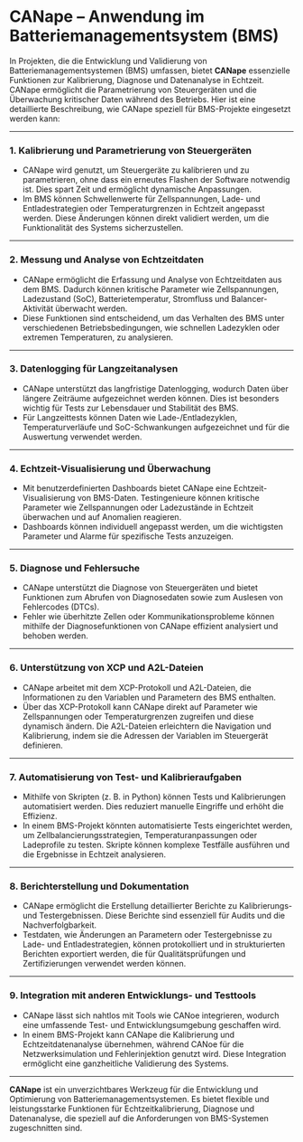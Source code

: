 # CANape – Anwendung im Batteriemanagementsystem (BMS)

In Projekten, die die Entwicklung und Validierung von Batteriemanagementsystemen (BMS) umfassen, bietet **CANape** essenzielle Funktionen zur Kalibrierung, Diagnose und Datenanalyse in Echtzeit. CANape ermöglicht die Parametrierung von Steuergeräten und die Überwachung kritischer Daten während des Betriebs. Hier ist eine detaillierte Beschreibung, wie CANape speziell für BMS-Projekte eingesetzt werden kann:

---

### 1. **Kalibrierung und Parametrierung von Steuergeräten**
   - CANape wird genutzt, um Steuergeräte zu kalibrieren und zu parametrieren, ohne dass ein erneutes Flashen der Software notwendig ist. Dies spart Zeit und ermöglicht dynamische Anpassungen.
   - Im BMS können Schwellenwerte für Zellspannungen, Lade- und Entladestrategien oder Temperaturgrenzen in Echtzeit angepasst werden. Diese Änderungen können direkt validiert werden, um die Funktionalität des Systems sicherzustellen.

---

### 2. **Messung und Analyse von Echtzeitdaten**
   - CANape ermöglicht die Erfassung und Analyse von Echtzeitdaten aus dem BMS. Dadurch können kritische Parameter wie Zellspannungen, Ladezustand (SoC), Batterietemperatur, Stromfluss und Balancer-Aktivität überwacht werden.
   - Diese Funktionen sind entscheidend, um das Verhalten des BMS unter verschiedenen Betriebsbedingungen, wie schnellen Ladezyklen oder extremen Temperaturen, zu analysieren.

---

### 3. **Datenlogging für Langzeitanalysen**
   - CANape unterstützt das langfristige Datenlogging, wodurch Daten über längere Zeiträume aufgezeichnet werden können. Dies ist besonders wichtig für Tests zur Lebensdauer und Stabilität des BMS.
   - Für Langzeittests können Daten wie Lade-/Entladezyklen, Temperaturverläufe und SoC-Schwankungen aufgezeichnet und für die Auswertung verwendet werden.

---

### 4. **Echtzeit-Visualisierung und Überwachung**
   - Mit benutzerdefinierten Dashboards bietet CANape eine Echtzeit-Visualisierung von BMS-Daten. Testingenieure können kritische Parameter wie Zellspannungen oder Ladezustände in Echtzeit überwachen und auf Anomalien reagieren.
   - Dashboards können individuell angepasst werden, um die wichtigsten Parameter und Alarme für spezifische Tests anzuzeigen.

---

### 5. **Diagnose und Fehlersuche**
   - CANape unterstützt die Diagnose von Steuergeräten und bietet Funktionen zum Abrufen von Diagnosedaten sowie zum Auslesen von Fehlercodes (DTCs).
   - Fehler wie überhitzte Zellen oder Kommunikationsprobleme können mithilfe der Diagnosefunktionen von CANape effizient analysiert und behoben werden.

---

### 6. **Unterstützung von XCP und A2L-Dateien**
   - CANape arbeitet mit dem XCP-Protokoll und A2L-Dateien, die Informationen zu den Variablen und Parametern des BMS enthalten.
   - Über das XCP-Protokoll kann CANape direkt auf Parameter wie Zellspannungen oder Temperaturgrenzen zugreifen und diese dynamisch ändern. Die A2L-Dateien erleichtern die Navigation und Kalibrierung, indem sie die Adressen der Variablen im Steuergerät definieren.

---

### 7. **Automatisierung von Test- und Kalibrieraufgaben**
   - Mithilfe von Skripten (z. B. in Python) können Tests und Kalibrierungen automatisiert werden. Dies reduziert manuelle Eingriffe und erhöht die Effizienz.
   - In einem BMS-Projekt könnten automatisierte Tests eingerichtet werden, um Zellbalancierungsstrategien, Temperaturanpassungen oder Ladeprofile zu testen. Skripte können komplexe Testfälle ausführen und die Ergebnisse in Echtzeit analysieren.

---

### 8. **Berichterstellung und Dokumentation**
   - CANape ermöglicht die Erstellung detaillierter Berichte zu Kalibrierungs- und Testergebnissen. Diese Berichte sind essenziell für Audits und die Nachverfolgbarkeit.
   - Testdaten, wie Änderungen an Parametern oder Testergebnisse zu Lade- und Entladestrategien, können protokolliert und in strukturierten Berichten exportiert werden, die für Qualitätsprüfungen und Zertifizierungen verwendet werden können.

---

### 9. **Integration mit anderen Entwicklungs- und Testtools**
   - CANape lässt sich nahtlos mit Tools wie CANoe integrieren, wodurch eine umfassende Test- und Entwicklungsumgebung geschaffen wird.
   - In einem BMS-Projekt kann CANape die Kalibrierung und Echtzeitdatenanalyse übernehmen, während CANoe für die Netzwerksimulation und Fehlerinjektion genutzt wird. Diese Integration ermöglicht eine ganzheitliche Validierung des Systems.

---

**CANape** ist ein unverzichtbares Werkzeug für die Entwicklung und Optimierung von Batteriemanagementsystemen. Es bietet flexible und leistungsstarke Funktionen für Echtzeitkalibrierung, Diagnose und Datenanalyse, die speziell auf die Anforderungen von BMS-Systemen zugeschnitten sind.
